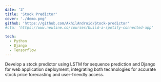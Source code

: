 ```yaml
---
date: '3'
title: 'Stock Predictor'
cover: './demo.png'
github: 'https://github.com/AkhilAndroid/Stock-predictor'
#cta: 'https://www.newline.co/courses/build-a-spotify-connected-app'

tech:
  - Python
  - Django
  - Tensorflow
---
```


Develop a stock predictor using LSTM for sequence prediction and Django for web application deployment, integrating both technologies for accurate stock price forecasting and user-friendly access.